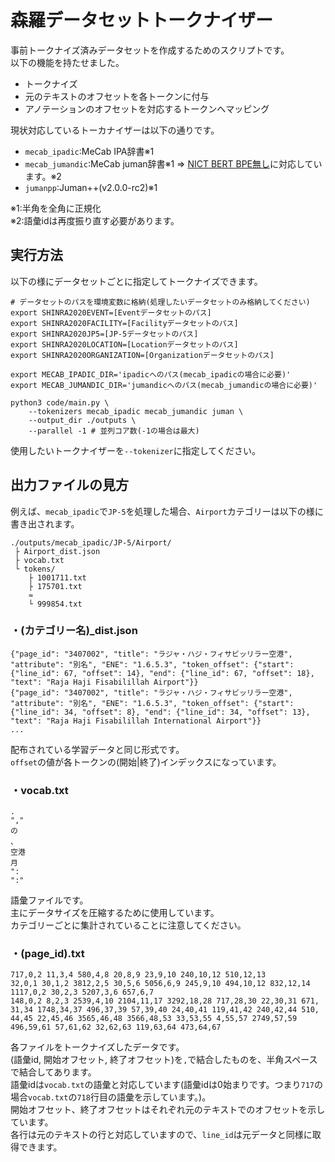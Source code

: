# 森羅データセットトークナイザー

事前トークナイズ済みデータセットを作成するためのスクリプトです。  
以下の機能を持たせました。  

- トークナイズ
- 元のテキストのオフセットを各トークンに付与
- アノテーションのオフセットを対応するトークンへマッピング

現状対応しているトーカナイザーは以下の通りです。

- `mecab_ipadic`:MeCab IPA辞書※1
- `mecab_jumandic`:MeCab juman辞書※1 => [NICT BERT BPE無し](https://alaginrc.nict.go.jp/nict-bert/index.html)に対応しています。※2
- `jumanpp`:Juman++(v2.0.0-rc2)※1

※1:半角を全角に正規化  
※2:語彙idは再度振り直す必要があります。

## 実行方法

以下の様にデータセットごとに指定してトークナイズできます。

~~~
# データセットのパスを環境変数に格納(処理したいデータセットのみ格納してください)
export SHINRA2020EVENT=[Eventデータセットのパス]
export SHINRA2020FACILITY=[Facilityデータセットのパス]
export SHINRA2020JP5=[JP-5データセットのパス]
export SHINRA2020LOCATION=[Locationデータセットのパス]
export SHINRA2020ORGANIZATION=[Organizationデータセットのパス]

export MECAB_IPADIC_DIR='ipadicへのパス(mecab_ipadicの場合に必要)'
export MECAB_JUMANDIC_DIR='jumandicへのパス(mecab_jumandicの場合に必要)'

python3 code/main.py \
    --tokenizers mecab_ipadic mecab_jumandic juman \
    --output_dir ./outputs \
    --parallel -1 # 並列コア数(-1の場合は最大)
~~~

使用したいトークナイザーを`--tokenizer`に指定してください。

## 出力ファイルの見方

例えば、`mecab_ipadic`で`JP-5`を処理した場合、`Airport`カテゴリーは以下の様に書き出されます。  

~~~
./outputs/mecab_ipadic/JP-5/Airport/
 ├ Airport_dist.json
 ├ vocab.txt
 └ tokens/
    ├ 1001711.txt
    ├ 175701.txt
    ≈
    └ 999854.txt
~~~

### ・(カテゴリー名)_dist.json

~~~
{"page_id": "3407002", "title": "ラジャ・ハジ・フィサビッリラー空港", "attribute": "別名", "ENE": "1.6.5.3", "token_offset": {"start": {"line_id": 67, "offset": 14}, "end": {"line_id": 67, "offset": 18}, "text": "Raja Haji Fisabilillah Airport"}}
{"page_id": "3407002", "title": "ラジャ・ハジ・フィサビッリラー空港", "attribute": "別名", "ENE": "1.6.5.3", "token_offset": {"start": {"line_id": 34, "offset": 8}, "end": {"line_id": 34, "offset": 13}, "text": "Raja Haji Fisabilillah International Airport"}}
...
~~~

配布されている学習データと同じ形式です。  
`offset`の値が各トークンの(開始|終了)インデックスになっています。

### ・vocab.txt

~~~
.
","
の
、
空港
月
":
":"
~~~

語彙ファイルです。  
主にデータサイズを圧縮するために使用しています。  
カテゴリーごとに集計されていることに注意してください。

### ・(page_id).txt

```
717,0,2 11,3,4 580,4,8 20,8,9 23,9,10 240,10,12 510,12,13
32,0,1 30,1,2 3812,2,5 30,5,6 5056,6,9 245,9,10 494,10,12 832,12,14
1117,0,2 30,2,3 5207,3,6 657,6,7
148,0,2 8,2,3 2539,4,10 2104,11,17 3292,18,28 717,28,30 22,30,31 671,
31,34 1748,34,37 496,37,39 57,39,40 24,40,41 119,41,42 240,42,44 510,
44,45 22,45,46 3565,46,48 3566,48,53 33,53,55 4,55,57 2749,57,59 496,59,61 57,61,62 32,62,63 119,63,64 473,64,67
```

各ファイルをトークナイズしたデータです。  
(語彙id, 開始オフセット, 終了オフセット)を`,`で結合したものを、半角スペースで結合してあります。  
語彙idは`vocab.txt`の語彙と対応しています(語彙idは0始まりです。つまり`717`の場合`vocab.txt`の`718`行目の語彙を示しています。)。  
開始オフセット、終了オフセットはそれぞれ元のテキストでのオフセットを示しています。  
各行は元のテキストの行と対応していますので、`line_id`は元データと同様に取得できます。
